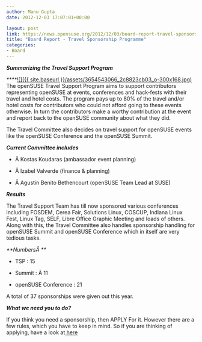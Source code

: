 ```yaml
---
author: Manu Gupta
date: 2012-12-03 17:07:01+00:00

layout: post
link: https://news.opensuse.org/2012/12/03/board-report-travel-sponsorship-programme/
title: "Board Report - Travel Sponsorship Programme"
categories:
- Board
---
```

_**Summarizing the Travel Support Program**_

_****_[![]({{ site.baseurl }}/assets/3654543066_2c8823cb03_o-300x168.jpg)](https://news.opensuse.org/?attachment_id=14680)
The openSUSE Travel Support Program aims to support contributors representing openSUSE at events, conferences and hack-fests with their travel and hotel costs. The program pays up to 80% of the travel and/or hotel costs for contributors who could not afford going to these events otherwise. In turn the contributors make a worthy contribution at the event and report back to the openSUSE community about what they did.

The Travel Committee also decides on travel support for openSUSE events like the openSUSE Conference and the openSUSE Summit.

_**Current Committee includes**_



	
  * Â Kostas Koudaras (ambassador event planning)

	
  * Â Izabel Valverde (finance & planning)

	
  * Â Agustin Benito Bethencourt (openSUSE Team Lead at SUSE)


_**Results**_

The Travel Support Team has till now sponsored various conferences including FOSDEM, Cerea Fair, Solutions Linux, COSCUP, Indiana Linux Fest, Linux Tag, SELF, Libre Office Graphic Meeting and loads of others. Along with this, the Travel Committee also handles sponsorship handling for openSUSE Summit and openSUSE Conference which in itself are very tedious tasks.

_**NumbersÂ **_



	
  * TSP : 15

	
  * Summit : Â 11

	
  * openSUSE Conference : 21


A total of 37 sponsorships were given out this year.

_**What we need you to do?**_

If you think you need a sponsorship, then APPLY For it. However there are a few rules, which you have to keep in mind. So if you are thinking of applying, have a look at[ here](https://en.opensuse.org/openSUSE:Travel_Support_Program)



		
